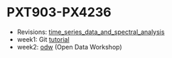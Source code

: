 # PXT903-PX4236

- Revisions: [time_series_data_and_spectral_analysis](time_series_data_and_spectral_analysis/Time_series_data_and_spectral_analysis.ipynb)
- week1: Git [tutorial](duncanmmacleod.docs.ligo.org/gitlab-tutorial/git/)
- week2: [odw](odw) (Open Data Workshop)
